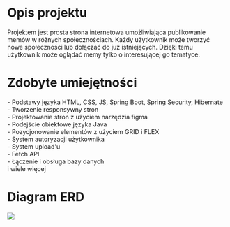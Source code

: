 <h1>Opis projektu</h1>

Projektem jest prosta strona internetowa umożliwiająca publikowanie memów w różnych społecznościach. Każdy użytkownik może tworzyć nowe społeczności lub dołączać do już istniejących. Dzięki temu użytkownik może oglądać memy tylko o interesującej go tematyce.

<h1>Zdobyte umiejętności</h1>
- Podstawy języka HTML, CSS, JS, Spring Boot, Spring Security, Hibernate <br>
- Tworzenie responsywny stron <br>
- Projektowanie stron z użyciem narzędzia figma <br>
- Podejście obiektowe języka Java <br>
- Pozycjonowanie elementów z użyciem GRID i FLEX <br>
- System autoryzacji użytkownika <br>
- System upload'u <br>
- Fetch API <br>
- Łączenie i obsługa bazy danych <br>
i wiele więcej <br>

<h1>Diagram ERD</h1>
<img src="https://i.imgur.com/6m0exya.png">
